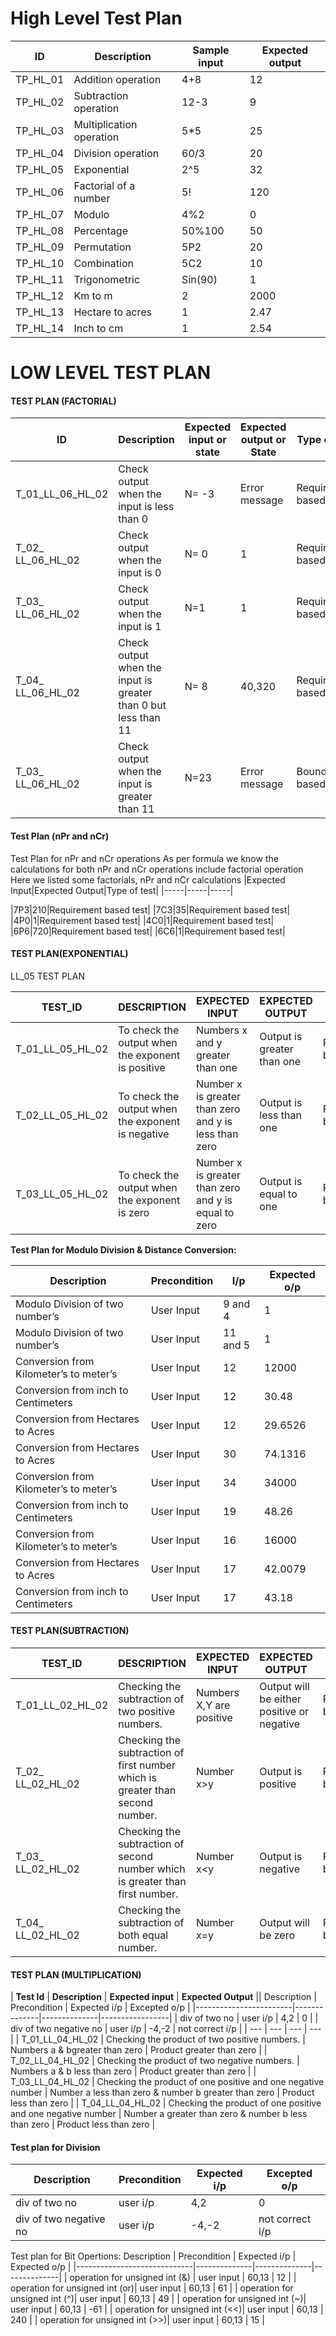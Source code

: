 # High Level Test Plan
| ID | Description | Sample input | Expected output |
| --- | --- | --- | --- |
| TP\_HL\_01 | Addition operation | 4+8 | 12 |
| TP\_HL\_02 | Subtraction operation | 12-3 | 9 |
| TP\_HL\_03 | Multiplication operation | 5\*5 | 25 |
| TP\_HL\_04 | Division operation | 60/3 | 20 |
| TP\_HL\_05 | Exponential | 2^5 | 32 |
| TP\_HL\_06 | Factorial of a number | 5! | 120 |
| TP\_HL\_07 | Modulo | 4%2 | 0 |
| TP\_HL\_08 | Percentage | 50%100 | 50 |
| TP\_HL\_09 | Permutation | 5P2 | 20 |
| TP\_HL\_10 | Combination | 5C2 | 10 |
| TP\_HL\_11 | Trigonometric | Sin(90) | 1 |
| TP\_HL\_12 | Km to m | 2 | 2000 |
| TP\_HL\_13 | Hectare to acres | 1 | 2.47 |
| TP\_HL\_14 | Inch to cm | 1 | 2.54 |
# LOW LEVEL TEST PLAN
#### TEST PLAN (FACTORIAL)
| ID |Description | Expected input or state | Expected output or State |Type of test|
| ------ | ------ | ------ | ------ |------|
|T_01_LL_06_HL_02 |Check output when the input is less than 0 |N= -3 |Error message | Requirement based test|
|T_02_ LL_06_HL_02 |Check output when the input is 0| N= 0 |1 |Requirement based test|
|T_03_ LL_06_HL_02 |Check output when  the input is 1 |N=1 |1 |Requirement based test|
|T_04_ LL_06_HL_02 |Check output when the input is greater than 0 but less than 11| N= 8 |40,320|Requirement based test|
|T_03_ LL_06_HL_02 |Check output when  the input is greater than 11 |N=23 |Error message |Boundary based test|

#### Test Plan (nPr and nCr)
Test Plan for nPr and nCr operations As per formula we know the calculations for both nPr and nCr operations include factorial operation Here we listed some factorials, nPr and nCr calculations
|Expected Input|Expected Output|Type of test|
|-----|-----|-----|
 
 |7P3|210|Requirement based test|
 |7C3|35|Requirement based test|
 |4P0|1|Requirement based test|
 |4C0|1|Requirement based test|
 |6P6|720|Requirement based test|
 |6C6|1|Requirement based test|
  
  
  
#### TEST PLAN(EXPONENTIAL)  
  LL_05 TEST PLAN 

| TEST\_ID | DESCRIPTION | EXPECTED INPUT | EXPECTED OUTPUT | TYPE OF TEST |
| --- | --- | --- | --- | --- |
| T\_01\_LL\_05\_HL\_02 | To check the output when the exponent is positive | Numbers x and y greater than one | Output is greater than one |Requirement based test |
| T\_02\_LL\_05\_HL\_02 | To check the output when the exponent is negative | Number x is greater than zero and y is less than zero | Output is less than one | Requirement based test |
| T\_03\_LL\_05\_HL\_02 | To check the output when the exponent is zero | Number x is greater than zero and y is equal to zero | Output is equal to one | Requirement based test |


**Test Plan for Modulo Division & Distance Conversion:**

| Description                            | Precondition |  I/p    | Expected o/p  |
|----------------------------------------|--------------|---------|---------------|
| Modulo Division of two number’s        | User Input   | 9 and 4 | 1             |
| Modulo Division of two number’s        | User Input   | 11 and 5 | 1            |
| Conversion from Kilometer’s to meter’s | User Input   | 12      | 12000         |
| Conversion from inch to Centimeters    | User Input   | 12      | 30.48         |
| Conversion from Hectares to Acres      | User Input   | 12      | 29.6526       |
| Conversion from Hectares to Acres      | User Input   | 30      | 74.1316       |
| Conversion from Kilometer’s to meter’s | User Input   | 34      | 34000         |
| Conversion from inch to Centimeters    | User Input   | 19      | 48.26         |
| Conversion from Kilometer’s to meter’s | User Input   | 16      | 16000         |
| Conversion from Hectares to Acres      | User Input   | 17      | 42.0079       |
| Conversion from inch to Centimeters    | User Input   | 17      | 43.18         |




#### TEST PLAN(SUBTRACTION)

| TEST\_ID | DESCRIPTION | EXPECTED INPUT | EXPECTED OUTPUT | TYPE OF TEST |
| ------ | ------ | ------ | ------ |------|
|T_01_LL_02_HL_02 |Checking the subtraction of two positive numbers. |Numbers X,Y are positive|Output will be either positive or negative|Requirement based test |
|T_02_ LL_02_HL_02 |Checking the subtraction of first number which is greater than second number. |Number x>y| Output is positive| Requirement based test |
|T_03_ LL_02_HL_02 |Checking the subtraction of second number which is greater than first number. | Number x<y|Output is negative| Requirement based test |
|T_04_ LL_02_HL_02 |Checking the subtraction of both equal number.| Number x=y|Output will be zero| Requirement based test |



#### TEST PLAN (MULTIPLICATION)

| **Test Id** | **Description** | **Expected input** | **Expected Output** || Description            | Precondition | Expected i/p | Excepted o/p    |
|------------------------|--------------|--------------|-----------------|
| div of two no          | user i/p     | 4,2          | 0               |
| div of two negative no | user i/p     | -4,-2        | not correct i/p |
| --- | --- | --- | --- |
| T\_01\_LL\_04\_HL\_02 | Checking the product of two positive numbers. | Numbers a &amp; bgreater than zero | Product greater than zero |
| T\_02\_LL\_04\_HL\_02 | Checking the product of two negative numbers. | Numbers a &amp; b less than zero | Product greater than zero |
| T\_03\_LL\_04\_HL\_02 | Checking the product of one positive and one negative number | Number a less than zero &amp; number b greater than zero | Product less than zero |
| T\_04\_LL\_04\_HL\_02 | Checking the product of one positive and one negative number | Number a greater than zero &amp; number b less than zero | Product less than zero |
#### Test plan for Division
| Description            | Precondition | Expected i/p | Excepted o/p    |
|------------------------|--------------|--------------|-----------------|
| div of two no          | user i/p     | 4,2          | 0               |
| div of two negative no | user i/p     | -4,-2        | not correct i/p |

Test plan for Bit Opertions:
 Description                 | Precondition | Expected i/p | Expected o/p |
|-----------------------------|--------------|--------------|--------------|
| operation for unsigned int (&) | user input   | 60,13        | 12           |
| operation for unsigned int (or)| user input   | 60,13        | 61           |
| operation for unsigned int  (^)| user input   | 60,13        | 49           |
| operation for unsigned int  (~)| user input   | 60,13        | -61          |
| operation for unsigned int  (<<)| user input   | 60,13        | 240          |
| operation for unsigned int  (>>)| user input   | 60,13        | 15           |
